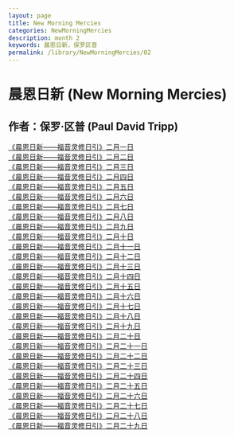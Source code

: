 ```yaml
---
layout: page
title: New Morning Mercies
categories: NewMorningMercies
description: month 2
keywords: 晨恩日新，保罗区普
permalink: /library/NewMorningMercies/02
---
```


# 晨恩日新 (New Morning Mercies)

## 作者：保罗·区普 (Paul David Tripp)

[《晨恩日新——福音灵修日引》二月一日](/library/NewMorningMercies/0201)<br>
[《晨恩日新——福音灵修日引》二月二日](/library/NewMorningMercies/0202)<br>
[《晨恩日新——福音灵修日引》二月三日](/library/NewMorningMercies/0203)<br>
[《晨恩日新——福音灵修日引》二月四日](/library/NewMorningMercies/0204)<br>
[《晨恩日新——福音灵修日引》二月五日](/library/NewMorningMercies/0205)<br>
[《晨恩日新——福音灵修日引》二月六日](/library/NewMorningMercies/0206)<br>
[《晨恩日新——福音灵修日引》二月七日](/library/NewMorningMercies/0207)<br>
[《晨恩日新——福音灵修日引》二月八日](/library/NewMorningMercies/0208)<br>
[《晨恩日新——福音灵修日引》二月九日](/library/NewMorningMercies/0209)<br>
[《晨恩日新——福音灵修日引》二月十日](/library/NewMorningMercies/0210)<br>
[《晨恩日新——福音灵修日引》二月十一日](/library/NewMorningMercies/0211)<br>
[《晨恩日新——福音灵修日引》二月十二日](/library/NewMorningMercies/0212)<br>
[《晨恩日新——福音灵修日引》二月十三日](/library/NewMorningMercies/0213)<br>
[《晨恩日新——福音灵修日引》二月十四日](/library/NewMorningMercies/0214)<br>
[《晨恩日新——福音灵修日引》二月十五日](/library/NewMorningMercies/0215)<br>
[《晨恩日新——福音灵修日引》二月十六日](/library/NewMorningMercies/0216)<br>
[《晨恩日新——福音灵修日引》二月十七日](/library/NewMorningMercies/0217)<br>
[《晨恩日新——福音灵修日引》二月十八日](/library/NewMorningMercies/0218)<br>
[《晨恩日新——福音灵修日引》二月十九日](/library/NewMorningMercies/0219)<br>
[《晨恩日新——福音灵修日引》二月二十日](/library/NewMorningMercies/0220)<br>
[《晨恩日新——福音灵修日引》二月二十一日](/library/NewMorningMercies/0221)<br>
[《晨恩日新——福音灵修日引》二月二十二日](/library/NewMorningMercies/0222)<br>
[《晨恩日新——福音灵修日引》二月二十三日](/library/NewMorningMercies/0223)<br>
[《晨恩日新——福音灵修日引》二月二十四日](/library/NewMorningMercies/0224)<br>
[《晨恩日新——福音灵修日引》二月二十五日](/library/NewMorningMercies/0225)<br>
[《晨恩日新——福音灵修日引》二月二十六日](/library/NewMorningMercies/0226)<br>
[《晨恩日新——福音灵修日引》二月二十七日](/library/NewMorningMercies/0227)<br>
[《晨恩日新——福音灵修日引》二月二十八日](/library/NewMorningMercies/0228)<br>
[《晨恩日新——福音灵修日引》二月二十九日](/library/NewMorningMercies/0229)<br>